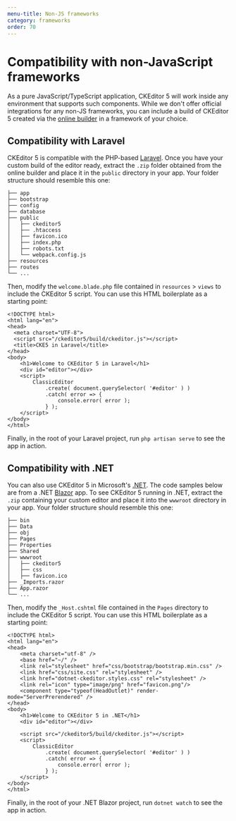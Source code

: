 ```yaml
---
menu-title: Non-JS frameworks
category: frameworks
order: 70
---
```


# Compatibility with non-JavaScript frameworks

As a pure JavaScript/TypeScript application, CKEditor 5 will work inside any environment that supports such components. While we don't offer official integrations for any non-JS frameworks, you can include a build of CKEditor 5 created via the [online builder](https://ckeditor.com/ckeditor-5/online-builder/) in a framework of your choice.

## Compatibility with Laravel

CKEditor 5 is compatible with the PHP-based [Laravel](https://laravel.com/). Once you have your custom build of the editor ready, extract the `.zip` folder obtained from the online builder and place it in the `public` directory in your app. Your folder structure should resemble this one:

````
├── app
├── bootstrap
├── config
├── database
├── public
│   ├── ckeditor5
│   ├── .htaccess
│   ├── favicon.ico
│   ├── index.php
│   ├── robots.txt
│   └── webpack.config.js
├── resources
├── routes
└── ...
````

Then, modify the `welcome.blade.php` file contained in `resources` > `views` to include the CKEditor 5 script. You can use this HTML boilerplate as a starting point:

````
<!DOCTYPE html>
<html lang="en">
<head>
  <meta charset="UTF-8">
  <script src="/ckeditor5/build/ckeditor.js"></script>
  <title>CKE5 in Laravel</title>
</head>
<body>
    <h1>Welcome to CKEditor 5 in Laravel</h1>
    <div id="editor"></div>
    <script>
        ClassicEditor
            .create( document.querySelector( '#editor' ) )
            .catch( error => {
                console.error( error );
            } );
    </script>
</body>
</html>
````

Finally, in the root of your Laravel project, run `php artisan serve` to see the app in action.

## Compatibility with .NET

You can also use CKEditor 5 in Microsoft's [.NET](https://dotnet.microsoft.com/). The code samples below are from a .NET [Blazor](https://dotnet.microsoft.com/en-us/apps/aspnet/web-apps/blazor) app. To see CKEditor 5 running in .NET, extract the `.zip` containing your custom editor and place it into the `wwwroot` directory in your app. Your folder structure should resemble this one:

````
├── bin
├── Data
├── obj
├── Pages
├── Properties
├── Shared
├── wwwroot
│   ├── ckeditor5
│   ├── css
│   ├── favicon.ico
├── _Imports.razor
├── App.razor
└── ...
````

Then, modify the `_Host.cshtml` file contained in the `Pages` directory to include the CKEditor 5 script. You can use this HTML boilerplate as a starting point:

````
<!DOCTYPE html>
<html lang="en">
<head>
    <meta charset="utf-8" />
    <base href="~/" />
    <link rel="stylesheet" href="css/bootstrap/bootstrap.min.css" />
    <link href="css/site.css" rel="stylesheet" />
    <link href="dotnet-ckeditor.styles.css" rel="stylesheet" />
    <link rel="icon" type="image/png" href="favicon.png"/>
    <component type="typeof(HeadOutlet)" render-mode="ServerPrerendered" />
</head>
<body>
    <h1>Welcome to CKEditor 5 in .NET</h1>
    <div id="editor"></div>

    <script src="/ckeditor5/build/ckeditor.js"></script>
    <script>
        ClassicEditor
            .create( document.querySelector( '#editor' ) )
            .catch( error => {
                console.error( error );
            } );
    </script>
</body>
</html>
````

Finally, in the root of your .NET Blazor project, run `dotnet watch` to see the app in action.
